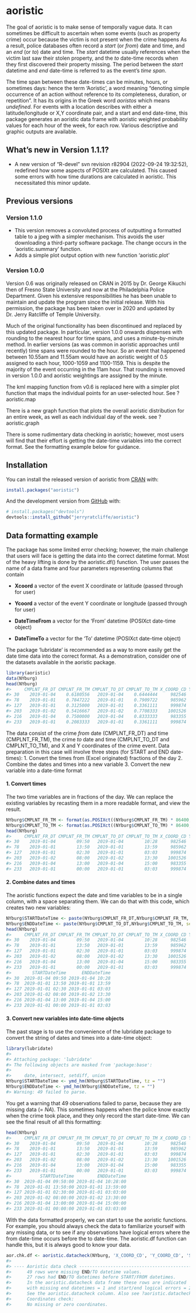 
<!-- README.md is generated from README.Rmd. Please edit that file -->

# aoristic

The goal of aoristic is to make sense of temporally vague data. It can
sometimes be difficult to ascertain when some events (such as property
crime) occur because the victim is not present when the crime happens As
a result, police databases often record a *start* (or *from*) date and
time, and an *end* (or *to*) date and time. The *start* datetime usually
references when the victim last saw their stolen property, and the *to*
date-time records when they first discovered their property missing. The
period between the *start* datetime and *end* date-time is referred to
as the event’s *time span*.

The time span between these date-times can be minutes, hours, or
sometimes days: hence the term ‘Aoristic’, a word meaning “denoting
simple occurrence of an action without reference to its completeness,
duration, or repetition”. It has its origins in the Greek word
*aoristos* which means *undefined*. For events with a location describes
with either a latitude/longitude or X,Y coordinate pair, and a start and
end date-time, this package generates an aoristic data frame with
aoristic weighted probability values for each hour of the week, for each
row. Various descriptive and graphic outputs are available.

## What’s new in Version 1.1.1?

- A new version of “R-devel” svn revision r82904 (2022-09-24 19:32:52),
  redefined how some aspects of POSIXt are calculated. This caused some
  errors with how time durations are calculated in aoristic. This
  necessitated this minor update.

## Previous versions

### Version 1.1.0

- This version removes a convoluted process of outputting a formatted
  table to a jpeg with a simpler mechanism. This avoids the user
  downloading a third-party software package. The change occurs in the
  ‘aoristic.summary’ function.
- Adds a simple plot output option with new function ‘aoristic.plot’

### Version 1.0.0

Version 0.6 was originally released on CRAN in 2015 by Dr. George
Kikuchi then of Fresno State University and now at the Philadelphia
Police Department. Given his extensive responsibilities he has been
unable to maintain and update the program since the initial release.
With his permission, the package has been taken over in 2020 and updated
by Dr. Jerry Ratcliffe of Temple University.

Much of the original functionality has been discontinued and replaced by
this updated package. In particular, version 1.0.0 onwards dispenses
with rounding to the nearest hour for time spans, and uses a
minute-by-minute method. In earlier versions (as was common in aoristic
approaches until recently) time spans were rounded to the hour. So an
event that happened between 10.55am and 11.55am would have an aoristic
weight of 0.5 assigned to each hour, 1000-1059 and 1100-1159. This is
despite the majority of the event occurring in the 11am hour. That
rounding is removed in version 1.0.0 and aoristic weightings are
assigned by the minute.

The kml mapping function from v0.6 is replaced here with a simpler plot
function that maps the individual points for an user-selected hour. See
?aoristic.map

There is a new graph function that plots the overall aoristic
distribution for an entire week, as well as each individual day of the
week. see ?aoristic.graph

There is some rudimentary data checking in aoristic; however, most users
will find that their effort is getting the date-time variables into the
correct format. See the formatting example below for guidance.

## Installation

You can install the released version of aoristic from
[CRAN](https://CRAN.R-project.org) with:

``` r
install.packages("aoristic")
```

And the development version from [GitHub](https://github.com/) with:

``` r
# install.packages("devtools")
devtools::install_github("jerryratcliffe/aoristic")
```

## Data formatting example

The package has some limited error checking; however, the main challenge
that users will face is getting the data into the correct datetime
format. Most of the heavy lifting is done by the aoristic.df() function.
The user passes the name of a data frame and four parameters
representing columns that contain

- **Xcoord** a vector of the event X coordinate or latitude (passed
  through for user)

- **Ycoord** a vector of the event Y coordinate or longitude (passed
  through for user)

- **DateTimeFrom** a vector for the ‘From’ datetime (POSIXct date-time
  object)

- **DateTimeTo** a vector for the ‘To’ datetime (POSIXct date-time
  object)

The package ‘lubridate’ is recommended as a way to more easily get the
date time data into the correct format. As a demonstration, consider one
of the datasets available in the aoristic package.

``` r
library(aoristic)
data(NYburg)
head(NYburg)
#>     CMPLNT_FR_DT CMPLNT_FR_TM CMPLNT_TO_DT CMPLNT_TO_TM X_COORD_CD Y_COORD_CD
#> 30    2019-01-04    0.6180556   2019-01-04    0.6444444     982546     206109
#> 78    2019-01-01    0.7847222   2019-01-01    0.7909722     985962     202878
#> 127   2019-01-01    0.3125000   2019-01-01    0.3361111     999874     238251
#> 203   2019-01-02    0.5416667   2019-01-02    0.7708333    1001526     243602
#> 216   2019-01-04    0.7500000   2019-01-04    0.8333333     983355     211219
#> 233   2019-01-01    0.2083333   2019-01-01    0.3361111     999874     238251
```

The data consist of the crime *from* date (CMPLNT_FR_DT) and time
(CMPLNT_FR_TM), the crime *to* date and time (CMPLNT_TO_DT and
CMPLNT_TO_TM), and X and Y coordinates of the crime event. Data
preparation in this case will involve three steps (for START and END
date-times): 1. Convert the times from (Excel originated) fractions of
the day 2. Combine the dates and times into a new variable 3. Convert
the new variable into a date-time format

#### 1. Convert times

The two time variables are in fractions of the day. We can replace the
existing variables by recasting them in a more readable format, and view
the result.

``` r
NYburg$CMPLNT_FR_TM <- format(as.POSIXct((NYburg$CMPLNT_FR_TM) * 86400, origin = "1970-01-01"), "%H:%M")
NYburg$CMPLNT_TO_TM <- format(as.POSIXct((NYburg$CMPLNT_TO_TM) * 86400, origin = "1970-01-01"), "%H:%M")
head(NYburg)
#>     CMPLNT_FR_DT CMPLNT_FR_TM CMPLNT_TO_DT CMPLNT_TO_TM X_COORD_CD Y_COORD_CD
#> 30    2019-01-04        09:50   2019-01-04        10:28     982546     206109
#> 78    2019-01-01        13:50   2019-01-01        13:59     985962     202878
#> 127   2019-01-01        02:30   2019-01-01        03:03     999874     238251
#> 203   2019-01-02        08:00   2019-01-02        13:30    1001526     243602
#> 216   2019-01-04        13:00   2019-01-04        15:00     983355     211219
#> 233   2019-01-01        00:00   2019-01-01        03:03     999874     238251
```

#### 2. Combine dates and times

The aoristic functions expect the date and time variables to be in a
single column, with a space separating them. We can do that with this
code, which creates two new variables:

``` r
NYburg$STARTDateTime <- paste(NYburg$CMPLNT_FR_DT,NYburg$CMPLNT_FR_TM, sep=' ')
NYburg$ENDDateTime <- paste(NYburg$CMPLNT_TO_DT,NYburg$CMPLNT_TO_TM, sep=' ')
head(NYburg)
#>     CMPLNT_FR_DT CMPLNT_FR_TM CMPLNT_TO_DT CMPLNT_TO_TM X_COORD_CD Y_COORD_CD
#> 30    2019-01-04        09:50   2019-01-04        10:28     982546     206109
#> 78    2019-01-01        13:50   2019-01-01        13:59     985962     202878
#> 127   2019-01-01        02:30   2019-01-01        03:03     999874     238251
#> 203   2019-01-02        08:00   2019-01-02        13:30    1001526     243602
#> 216   2019-01-04        13:00   2019-01-04        15:00     983355     211219
#> 233   2019-01-01        00:00   2019-01-01        03:03     999874     238251
#>        STARTDateTime      ENDDateTime
#> 30  2019-01-04 09:50 2019-01-04 10:28
#> 78  2019-01-01 13:50 2019-01-01 13:59
#> 127 2019-01-01 02:30 2019-01-01 03:03
#> 203 2019-01-02 08:00 2019-01-02 13:30
#> 216 2019-01-04 13:00 2019-01-04 15:00
#> 233 2019-01-01 00:00 2019-01-01 03:03
```

#### 3. Convert new variables into date-time objects

The past stage is to use the convenience of the lubridate package to
convert the string of dates and times into a date-time object:

``` r
library(lubridate)
#> 
#> Attaching package: 'lubridate'
#> The following objects are masked from 'package:base':
#> 
#>     date, intersect, setdiff, union
NYburg$STARTDateTime <- ymd_hm(NYburg$STARTDateTime, tz = "")
NYburg$ENDDateTime <- ymd_hm(NYburg$ENDDateTime, tz = "")
#> Warning: 49 failed to parse.
```

You get a warning that 49 observations failed to parse, because they are
missing data (= *NA*). This sometimes happens when the police know
exactly when the crime took place, and they only record the start
date-time. We can see the final result of all this formatting:

``` r
head(NYburg)
#>     CMPLNT_FR_DT CMPLNT_FR_TM CMPLNT_TO_DT CMPLNT_TO_TM X_COORD_CD Y_COORD_CD
#> 30    2019-01-04        09:50   2019-01-04        10:28     982546     206109
#> 78    2019-01-01        13:50   2019-01-01        13:59     985962     202878
#> 127   2019-01-01        02:30   2019-01-01        03:03     999874     238251
#> 203   2019-01-02        08:00   2019-01-02        13:30    1001526     243602
#> 216   2019-01-04        13:00   2019-01-04        15:00     983355     211219
#> 233   2019-01-01        00:00   2019-01-01        03:03     999874     238251
#>           STARTDateTime         ENDDateTime
#> 30  2019-01-04 09:50:00 2019-01-04 10:28:00
#> 78  2019-01-01 13:50:00 2019-01-01 13:59:00
#> 127 2019-01-01 02:30:00 2019-01-01 03:03:00
#> 203 2019-01-02 08:00:00 2019-01-02 13:30:00
#> 216 2019-01-04 13:00:00 2019-01-04 15:00:00
#> 233 2019-01-01 00:00:00 2019-01-01 03:03:00
```

With the data formatted properly, we can start to use the aoristic
functions. For example, you should always check the data to familiarize
yourself with any missing data, or to see if any observations have
logical errors where the from date-time occurs before the to date-time.
The aoristic.df function can handle this, but it is always good to know
your data.

``` r
aor.chk.df <- aoristic.datacheck(NYburg, 'X_COORD_CD', 'Y_COORD_CD', 'STARTDateTime', 'ENDDateTime')
#> 
#> ---- Aoristic data check -------------------------------------------
#>      49 rows were missing END/TO datetime values.
#>      27 rows had END/TO datetimes before START/FROM datetimes.
#>      In the aoristic.datacheck data frame these rows are indicated
#>      with missing end datetimes = 1 and start/end logical errors = 2
#>      See the aoristic.datacheck column. Also see ?aoristic.datacheck
#>      Coordinates check:
#>      No missing or zero coordinates.
```
